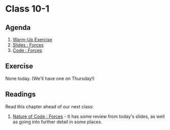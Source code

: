 # Class 10-1

## Agenda

1. [Warm-Up Exercise](https://docs.google.com/document/d/1t_uMMLZgSGPJPjSAuhFZaBybFSdjIR3rDByMBXm4qFw)
1. [Slides : Forces](https://docs.google.com/presentation/d/1cGFN4H9Gb0bI89Xc-GN9AGMHrC_N9ZG0PGJngiKbWUc)
1. [Code : Forces](https://github.com/IGME-202-17S2/lecture-code-forces)

## Exercise

None today. (We'll have one on Thursday!)

## Readings

Read this chapter ahead of our next class:

1. [Nature of Code : Forces](http://natureofcode.com/book/chapter-2-forces/) - It has some review from today's slides, as well as going into further detail in some places.
